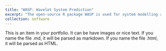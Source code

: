 ```yaml
---
title: "WASP: Wavelet System Prediction"
excerpt: "The open-source R package WASP is used for system modelling and prediction.<br/><img src='/images/x_z.gif'>"
collection: software
---
```


This is an item in your portfolio. It can be have images or nice text. If you name the file .md, it will be parsed as markdown. If you name the file .html, it will be parsed as HTML. 
